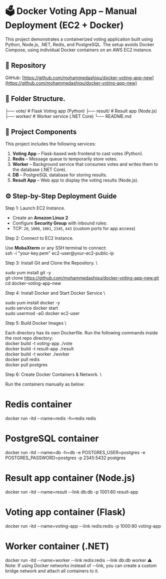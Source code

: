 # 🗳️ Docker Voting App – Manual Deployment (EC2 + Docker)

This project demonstrates a containerized voting application built using Python, Node.js, .NET, Redis, and PostgreSQL. The setup avoids Docker Compose, using individual Docker containers on an AWS EC2 instance.

## 📌 Repository

GitHub: [https://github.com/mohammedashiqu/docker-voting-app-new](https://github.com/mohammedashiqu/docker-voting-app-new)

## 📁 Folder Structure.

├── vote/ # Flask Voting app (Python)
├── result/ # Result app (Node.js)
├── worker/ # Worker service (.NET Core)
└── README.md

## 🔧 Project Components

This project includes the following services:

1. **Voting App** – Flask-based web frontend to cast votes (Python).
2. **Redis** – Message queue to temporarily store votes.
3. **Worker** – Background service that consumes votes and writes them to the database (.NET Core).
4. **DB** – PostgreSQL database for storing results.
5. **Result App** – Web app to display the voting results (Node.js).

## ⚙️ Step-by-Step Deployment Guide

Step 1: Launch EC2 Instance.

- Create an **Amazon Linux 2** 
- Configure **Security Group** with inbound rules: 
- TCP: `20`, `1000`, `1001`, `2345`, `443` (custom ports for app access) 

Step 2: Connect to EC2 Instance.

Use **MobaXterm** or any SSH terminal to connect: \
ssh -i "your-key.pem" ec2-user@your-ec2-public-ip 

Step 3: Install Git and Clone the Repository. \

sudo yum install git -y        
git clone https://github.com/mohammedashiqu/docker-voting-app-new.git \
cd docker-voting-app-new

Step 4: Install Docker and Start Docker Service \

sudo yum install docker -y \
sudo service docker start \
sudo usermod -aG docker ec2-user 

Step 5: Build Docker Images \

Each directory has its own Dockerfile. Run the following commands inside the root repo directory: \
docker build -t voting-app ./vote \
docker build -t result-app ./result \
docker build -t worker ./worker \
docker pull redis \
docker pull postgres 

Step 6: Create Docker Containers & Network. \

Run the containers manually as below: 
# Redis container
docker run -itd --name=redis -h=redis redis

# PostgreSQL container
docker run -itd --name=db -h=db 
  -e POSTGRES_USER=postgres 
  -e POSTGRES_PASSWORD=postgres 
  -p 2345:5432 
  postgres

# Result app container (Node.js)
docker run -itd --name=result 
  --link db:db 
  -p 1001:80 
  result-app

# Voting app container (Flask)
docker run -itd --name=voting-app 
  --link redis:redis 
  -p 1000:80 
  voting-app

# Worker container (.NET)
docker run -itd --name=worker 
  --link redis:redis 
  --link db:db 
  worker
⚠️ Note: If using Docker networks instead of --link, you can create a custom bridge network and attach all containers to it.

